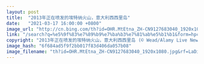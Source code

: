 ```yaml
---
layout: post
title:  "2013年正在喷发的埃特纳火山，意大利西西里岛"
date:   "2021-03-17 16:00:00 +0800"
image_url: "http://cn.bing.com/th?id=OHR.MtEtna_ZH-CN9127683040_1920x1080.jpg&rf=LaDigue_1920x1080.jpg&pid=hp"
link: "/search?q=%e5%9f%83%e7%89%b9%e7%ba%b3%e7%81%ab%e5%b1%b1&form=hpcapt&mkt=zh-cn"
copyright: "2013年正在喷发的埃特纳火山，意大利西西里岛 (© Wead/Alamy Live News)"
image_hash: "6f684ad5f9f2bb017f83d406da057b08"
image_filename: "th?id=OHR.MtEtna_ZH-CN9127683040_1920x1080.jpg&rf=LaDigue_1920x1080.jpg&pid=hp"
---
```

